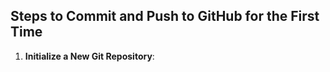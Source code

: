 ## Steps to Commit and Push to GitHub for the First Time
1. **Initialize a New Git Repository**:
```
```
